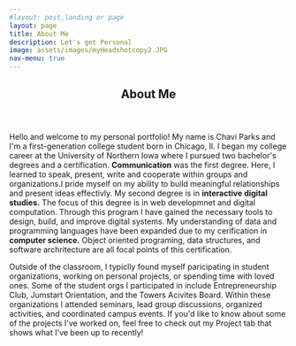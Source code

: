 ```yaml
---
#layout: post,landing or page
layout: page
title: About Me
description: Let's get Personal
image: assets/images/myHeadshotcopy2.JPG
nav-menu: true
---
```

<!-- Main -->
<div id="main" class="alt">

<!-- One -->
<section id="one">
	<div class="inner">
		<header class="major">
			<h1>About Me</h1>
		</header>

<!-- content -->

<p><span class="image left"><img src="{% link assets/images/myHeadshotcopy.JPG %}" alt="" /></span>Hello and welcome to my personal portfolio! My name is Chavi Parks and I'm a first-generation college student born in Chicago, Il.
I began my college career at the University of Northern Iowa where I pursued two bachelor's degrees and a certification. <strong>Communication</strong> was the first degree. Here, I learned to speak, present, write and cooperate within groups and organizations.I pride myself on my ability to build meaningful relationships and present ideas effectivly. My second degree is in <strong>interactive digital studies.</strong> The focus of this degree is in web developmnet and digital computation. Through this program I have gained the necessary tools to design, build, and improve digital systems. My understanding of data and programming languages have been expanded due to my cerification in <strong>computer science.</strong> Object oriented programing, data structures, and software archritecture are all focal points of this certification.</p>

<p>Outside of the classroom, I typiclly found myself paricipating in student organizations, working on
personal projects, or spending time with loved ones. Some of the student orgs I participated in include Entrepreneurship Club, Jumstart Orientation, and the Towers Acivites Board. Within these organizations I attended seminars, lead group discussions, organized activities, and coordinated campus events. If you'd like to know about some of the projects I've worked on, feel free to check out my Project tab that shows what I've been up to recently!</p>

